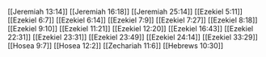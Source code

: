 [[Jeremiah 13:14]]
[[Jeremiah 16:18]]
[[Jeremiah 25:14]]
[[Ezekiel 5:11]]
[[Ezekiel 6:7]]
[[Ezekiel 6:14]]
[[Ezekiel 7:9]]
[[Ezekiel 7:27]]
[[Ezekiel 8:18]]
[[Ezekiel 9:10]]
[[Ezekiel 11:21]]
[[Ezekiel 12:20]]
[[Ezekiel 16:43]]
[[Ezekiel 22:31]]
[[Ezekiel 23:31]]
[[Ezekiel 23:49]]
[[Ezekiel 24:14]]
[[Ezekiel 33:29]]
[[Hosea 9:7]]
[[Hosea 12:2]]
[[Zechariah 11:6]]
[[Hebrews 10:30]]
